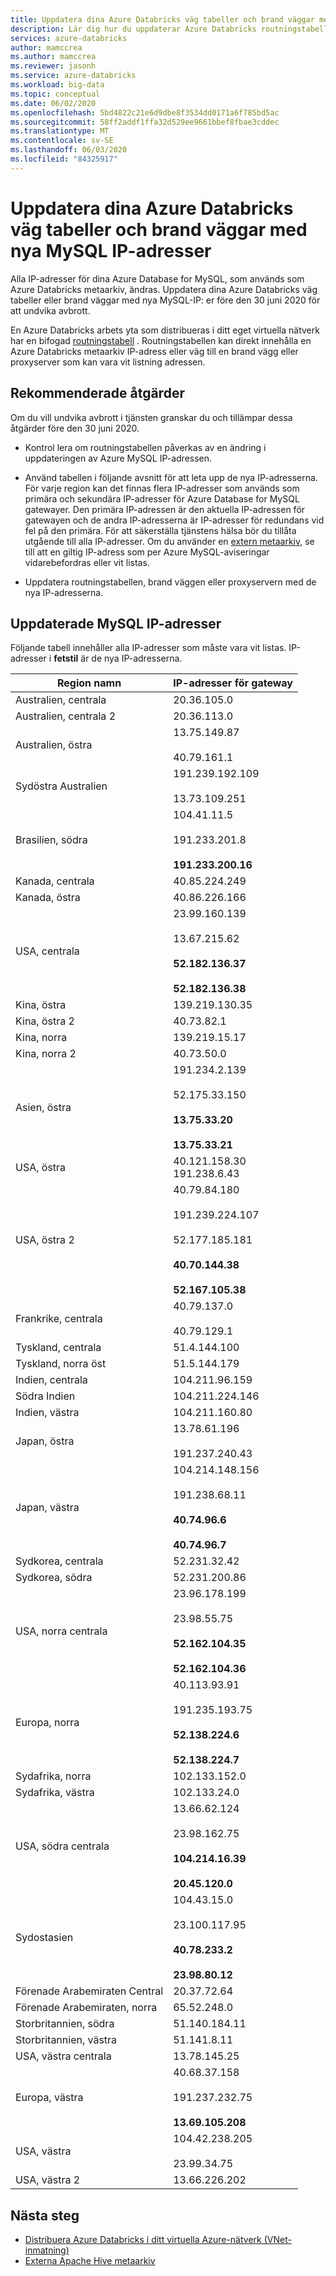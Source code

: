 ```yaml
---
title: Uppdatera dina Azure Databricks väg tabeller och brand väggar med nya MySQL IP-adresser
description: Lär dig hur du uppdaterar Azure Databricks routningstabeller och brand väggar med nya MySQL-IP-adresser.
services: azure-databricks
author: mamccrea
ms.author: mamccrea
ms.reviewer: jasonh
ms.service: azure-databricks
ms.workload: big-data
ms.topic: conceptual
ms.date: 06/02/2020
ms.openlocfilehash: 5bd4822c21e6d9dbe8f3534dd0171a6f785bd5ac
ms.sourcegitcommit: 58ff2addf1ffa32d529ee9661bbef8fbae3cddec
ms.translationtype: MT
ms.contentlocale: sv-SE
ms.lasthandoff: 06/03/2020
ms.locfileid: "84325917"
---
```

# <a name="update-your-azure-databricks-route-tables-and-firewalls-with-new-mysql-ips"></a>Uppdatera dina Azure Databricks väg tabeller och brand väggar med nya MySQL IP-adresser

Alla IP-adresser för dina Azure Database for MySQL, som används som Azure Databricks metaarkiv, ändras. Uppdatera dina Azure Databricks väg tabeller eller brand väggar med nya MySQL-IP: er före den 30 juni 2020 för att undvika avbrott.

En Azure Databricks arbets yta som distribueras i ditt eget virtuella nätverk har en bifogad [routningstabell](https://docs.microsoft.com/azure/databricks/administration-guide/cloud-configurations/azure/udr#--metastore-artifact-blob-storage-log-blob-storage-and-event-hub-endpoint-ip-addresses) . Routningstabellen kan direkt innehålla en Azure Databricks metaarkiv IP-adress eller väg till en brand vägg eller proxyserver som kan vara vit listning adressen.

## <a name="recommended-actions"></a>Rekommenderade åtgärder

Om du vill undvika avbrott i tjänsten granskar du och tillämpar dessa åtgärder före den 30 juni 2020.

* Kontrol lera om routningstabellen påverkas av en ändring i uppdateringen av Azure MySQL IP-adressen.

* Använd tabellen i följande avsnitt för att leta upp de nya IP-adresserna. För varje region kan det finnas flera IP-adresser som används som primära och sekundära IP-adresser för Azure Database for MySQL gatewayer. Den primära IP-adressen är den aktuella IP-adressen för gatewayen och de andra IP-adresserna är IP-adresser för redundans vid fel på den primära. För att säkerställa tjänstens hälsa bör du tillåta utgående till alla IP-adresser. Om du använder en [extern metaarkiv](https://docs.microsoft.com/azure/databricks/data/metastores/external-hive-metastore), se till att en giltig IP-adress som per Azure MySQL-aviseringar vidarebefordras eller vit listas.

* Uppdatera routningstabellen, brand väggen eller proxyservern med de nya IP-adresserna.

## <a name="updated-mysql-ip-addresses"></a>Uppdaterade MySQL IP-adresser

Följande tabell innehåller alla IP-adresser som måste vara vit listas. IP-adresser i **fetstil** är de nya IP-adresserna. 

| Region namn          | IP-adresser för gateway                                                                                       |
| -------------------- | ---------------------------------------------------------------------------------------------------------- |
| Australien, centrala    | 20.36.105.0                                                                                                |
| Australien, centrala 2  | 20.36.113.0                                                                                                |
| Australien, östra       | 13.75.149.87<br><br>40.79.161.1                                                                            |
| Sydöstra Australien | 191.239.192.109<br><br>13.73.109.251                                                                       |
| Brasilien, södra         | 104.41.11.5 <br><br> 191.233.201.8 <br><br> **191.233.200.16**                                             |
| Kanada, centrala       | 40.85.224.249                                                                                              |
| Kanada, östra          | 40.86.226.166                                                                                              |
| USA, centrala           | 23.99.160.139<br><br>13.67.215.62<br><br>**52.182.136.37**<br><br>**52.182.136.38**                        |
| Kina, östra           | 139.219.130.35                                                                                             |
| Kina, östra 2         | 40.73.82.1                                                                                                 |
| Kina, norra          | 139.219.15.17                                                                                              |
| Kina, norra 2        | 40.73.50.0                                                                                                 |
| Asien, östra            | 191.234.2.139<br><br>52.175.33.150<br><br>**13.75.33.20**<br><br>**13.75.33.21**                           |
| USA, östra              | 40.121.158.30<br>191.238.6.43                                                                              |
| USA, östra 2            | 40.79.84.180<br><br>191.239.224.107<br><br>52.177.185.181<br><br>**40.70.144.38**<br><br>**52.167.105.38** |
| Frankrike, centrala       | 40.79.137.0<br><br>40.79.129.1                                                                             |
| Tyskland, centrala      | 51.4.144.100                                                                                               |
| Tyskland, norra öst   | 51.5.144.179                                                                                               |
| Indien, centrala        | 104.211.96.159                                                                                             |
| Södra Indien          | 104.211.224.146                                                                                            |
| Indien, västra           | 104.211.160.80                                                                                             |
| Japan, östra           | 13.78.61.196<br><br>191.237.240.43                                                                         |
| Japan, västra           | 104.214.148.156<br><br>191.238.68.11<br><br>**40.74.96.6**<br><br>**40.74.96.7**                           |
| Sydkorea, centrala        | 52.231.32.42                                                                                               |
| Sydkorea, södra          | 52.231.200.86                                                                                              |
| USA, norra centrala     | 23.96.178.199<br><br>23.98.55.75<br><br>**52.162.104.35**<br><br>**52.162.104.36**                         |
| Europa, norra         | 40.113.93.91<br><br>191.235.193.75<br><br>**52.138.224.6**<br><br>**52.138.224.7**                         |
| Sydafrika, norra   | 102.133.152.0                                                                                              |
| Sydafrika, västra    | 102.133.24.0                                                                                               |
| USA, södra centrala     | 13.66.62.124<br><br>23.98.162.75<br><br>**104.214.16.39**<br><br>**20.45.120.0**                           |
| Sydostasien      | 104.43.15.0<br><br>23.100.117.95<br><br>**40.78.233.2**<br><br>**23.98.80.12**                             |
| Förenade Arabemiraten Central          | 20.37.72.64                                                                                                |
| Förenade Arabemiraten, norra            | 65.52.248.0                                                                                                |
| Storbritannien, södra             | 51.140.184.11                                                                                              |
| Storbritannien, västra              | 51.141.8.11                                                                                                |
| USA, västra centrala      | 13.78.145.25                                                                                               |
| Europa, västra          | 40.68.37.158<br><br>191.237.232.75<br><br>**13.69.105.208**                                                |
| USA, västra              | 104.42.238.205<br><br>23.99.34.75                                                                          |
| USA, västra 2            | 13.66.226.202                                                                                              |

## <a name="next-steps"></a>Nästa steg

* [Distribuera Azure Databricks i ditt virtuella Azure-nätverk (VNet-inmatning)](https://docs.microsoft.com/azure/databricks/administration-guide/cloud-configurations/azure/vnet-inject)
* [Externa Apache Hive metaarkiv](https://docs.microsoft.com/azure/databricks/data/metastores/external-hive-metastore)
